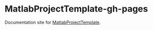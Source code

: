 # MatlabProjectTemplate-gh-pages

Documentation site for [MatlabProjectTemplate](https://github.com/janklab/MatlabProjectTemplate).
